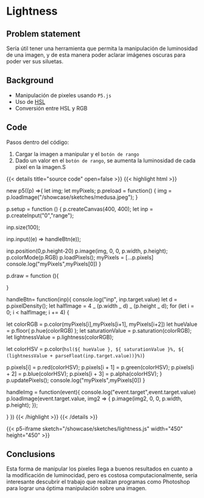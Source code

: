 # Lightness

## Problem statement

Sería útil tener una herramienta que permita la manipulación de luminosidad de una imagen, y de esta manera poder aclarar imágenes oscuras para poder ver sus siluetas.

## Background

- Manipulación de pixeles usando `P5.js`
- Uso de [HSL](https://en.wikipedia.org/wiki/HSL_and_HSV#Lightness)
- Conversión entre HSL y RGB

## Code

Pasos dentro del código:

1. Cargar la imagen a manipular y el `botón de rango`
2. Dado un valor en el `botón de rango`, se aumenta la luminosidad de cada pixel en la imagen.S

{{< details title="source code" open=false >}}
{{< highlight html >}}

new p5((p) =>{
let img;
let myPixels;
p.preload = function() {
img = p.loadImage("/showcase/sketches/medusa.jpeg");
}

p.setup = function () {
p.createCanvas(400, 400);
let inp = p.createInput("0","range");

inp.size(100);

inp.input((e) => handleBtn(e));

inp.position(0,p.height-20)
p.image(img, 0, 0, p.width, p.height);
p.colorMode(p.RGB)
p.loadPixels();
myPixels = [...p.pixels]
console.log("myPixels",myPixels[0])
}

p.draw = function (){

}

handleBtn= function(inp){
console.log("inp", inp.target.value)
let d = p.pixelDensity();
let halfImage = 4 _ (p.width _ d) _ (p.height _ d);
for (let i = 0; i < halfImage; i += 4) {

let colorRGB = p.color(myPixels[i],myPixels[i+1], myPixels[i+2])
let hueValue = p.floor( p.hue(colorRGB) );
let saturationValue = p.saturation(colorRGB);
let lightnessValue = p.lightness(colorRGB);

let colorHSV = p.color(`hsl(${ hueValue }, ${ saturationValue }%, ${ (lightnessValue + parseFloat(inp.target.value))}%)`)

p.pixels[i] = p.red(colorHSV);
p.pixels[i + 1] = p.green(colorHSV);
p.pixels[i + 2] = p.blue(colorHSV);
p.pixels[i + 3] = p.alpha(colorHSV);
}
p.updatePixels();
console.log("myPixels",myPixels[0])
}

handleImg = function(event){
console.log("event.target",event.target.value)
p.loadImage(event.target.value, img2 => {
p.image(img2, 0, 0, p.width, p.height);
});

}
})
{{< /highlight >}}
{{< /details >}}

{{< p5-iframe sketch="/showcase/sketches/lightness.js" width="450" height="450" >}}

## Conclusions

Esta forma de manipular los pixeles llega a buenos resultados en cuanto a la modificación de luminocidad, pero es costosa computacionalmente, sería interesante descubrir el trabajo que realizan programas como Photoshop para lograr una óptima manipulación sobre una imagen.
